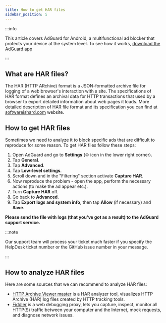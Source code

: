 ```yaml
---
title: How to get HAR files
sidebar_position: 5
---
```


:::info

This article covers AdGuard for Android, a multifunctional ad blocker that protects your device at the system level. To see how it works, [download the AdGuard app](https://adguard.com/download.html?auto=true)

:::

## What are HAR files?
The HAR (HTTP ARchive) format is a JSON-formatted archive file for logging of a web browser's interaction with a site. The specifications of HAR format defines an archival data for HTTP transactions that used by a browser to export detailed information about web pages it loads. More detailed description of HAR file format and its specification you can find at [softwareishard.com](http://www.softwareishard.com/blog/har-12-spec/) website.

## How to get HAR files
Sometimes we need to analyze it to block specific ads that are difficult to reproduce for some reason. To get HAR files follow these steps:
1. Open AdGuard and go to **Settings** (⚙ icon in the lower right corner).
2. Tap **General**.
3. Tap **Advanced**.
4. Tap **Low-level settings**.
5. Scroll down and in the "Filtering" section activate **Capture HAR**.
6. Now reproduce the problem - open the app, perform the necessary actions (to make the ad appear etc.).
7. Turn **Capture HAR** off.
8. Go back to **Advanced**.
9. Tap **Export logs and system info**, then tap **Allow** (if necessary) and **Save**.

**Please send the file with logs (that you've got as a result) to the AdGuard support service.**

:::note

Our support team will process your ticket much faster if you specify the HelpDesk ticket number or the GitHub issue number in your message.

:::

## How to analyze HAR files
Here are some sources that we can recommend to analyze HAR files:
* [HTTP Archive Viewer master](https://gitgrimbo.github.io/harviewer/master/) is a HAR analyzer tool, visualizes HTTP Archive (HAR) log files created by HTTP tracking tools.
* [Fiddler](https://www.telerik.com/fiddler) is a web debugging proxy, lets you capture, inspect, monitor all HTTP(S) traffic between your computer and the Internet, mock requests, and diagnose network issues.

